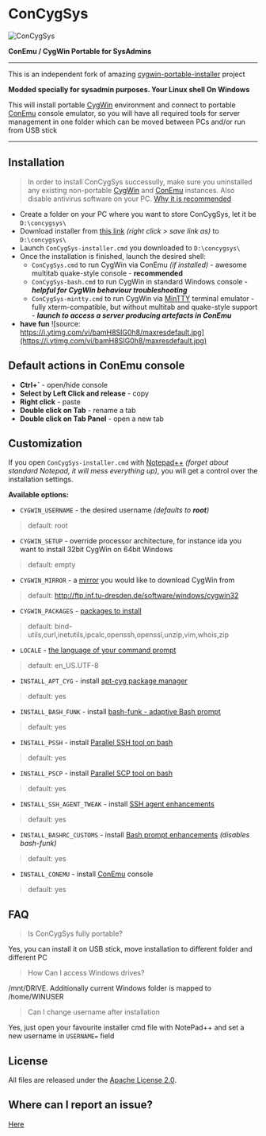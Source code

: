 # ConCygSys
![ConCygSys](https://github.com/zhubanRuban/cygwin-extras/raw/master/img/concygsys.png)

**ConEmu / CygWin Portable for SysAdmins**

-------------------

This is an independent fork of amazing [cygwin-portable-installer](https://github.com/vegardit/cygwin-portable-installer) project

**Modded specially for sysadmin purposes. Your Linux shell On Windows**

This will install portable [CygWin](https://www.cygwin.com/) environment and connect to portable [ConEmu](https://conemu.github.io/) console emulator, so you will have all required tools for server management in one folder which can be moved between PCs and/or run from USB stick

--------------------

## Installation

> In order to install ConCygSys successully, make sure you uninstalled any existing non-portable [CygWin](https://cygwin.com/faq/faq.html#faq.setup.uninstall-all) and [ConEmu](https://conemu.github.io/en/Installation.html) instances. Also disable antivirus software on your PC. [Why it is recommended](https://cygwin.com/faq/faq.html#faq.using.bloda)

- Create a folder on your PC where you want to store ConCygSys, let it be `D:\concygsys\`
- Download installer from [this link](https://raw.githubusercontent.com/zhubanRuban/ConCygSys/master/ConCygSys-installer.cmd) *(right click > save link as)* to `D:\concygsys\`
- Launch `ConCygSys-installer.cmd` you downloaded to `D:\concygsys\`
- Once the installation is finished, launch the desired shell:
  - `ConCygSys.cmd` to run CygWin via ConEmu *(if installed)* - awesome multitab quake-style console - **recommended**
  - `ConCygSys-bash.cmd` to run CygWin in standard Windows console - **_helpful for CygWin behaviour troubleshooting_**
  - `ConCygSys-mintty.cmd` to run CygWin via [MinTTY](https://mintty.github.io/) terminal emulator - fully xterm-compatible, but without multitab and quake-style support - **_launch to access a server producing artefacts in ConEmu_**
- **have fun**
![source: https://i.ytimg.com/vi/bamH8SIG0h8/maxresdefault.jpg](https://i.ytimg.com/vi/bamH8SIG0h8/maxresdefault.jpg)

## Default actions in ConEmu console

- **Ctrl+\`** - open/hide console
- **Select by Left Click and release** - copy
- **Right click** - paste
- **Double click on Tab** - rename a tab
- **Double click on Tab Panel** - open a new tab

## Customization

If you open `ConCygSys-installer.cmd` with [Notepad++](https://notepad-plus-plus.org/) *(forget about standard Notepad, it will mess everything up)*, you will get a control over the installation settings.

**Available options:**

- `CYGWIN_USERNAME` - the desired username *(defaults to __root__)*
> default: root
- `CYGWIN_SETUP` - override processor architecture, for instance idа you want to install 32bit CygWin on 64bit Windows
> default: empty
- `CYGWIN_MIRROR` - a [mirror](https://cygwin.com/mirrors.html) you would like to download CygWin from
> default: http://ftp.inf.tu-dresden.de/software/windows/cygwin32
- `CYGWIN_PACKAGES` - [packages to install](https://cygwin.com/packages/package_list.html)
> default: bind-utils,curl,inetutils,ipcalc,openssh,openssl,unzip,vim,whois,zip
- `LOCALE` - [the language of your command prompt](https://docs.oracle.com/cd/E23824_01/html/E26033/glset.html)
> default: en_US.UTF-8
- `INSTALL_APT_CYG` - install [apt-cyg package manager](https://github.com/transcode-open/apt-cyg)
> default: yes
- `INSTALL_BASH_FUNK` - install [bash-funk - adaptive Bash prompt](https://github.com/vegardit/bash-funk)
> default: yes
- `INSTALL_PSSH` - install [Parallel SSH tool on bash](https://github.com/zhubanRuban/cygwin-extras#pssh-parallelssh)
> default: yes
- `INSTALL_PSCP` - install [Parallel SCP tool on bash](https://github.com/zhubanRuban/cygwin-extras#pscp-parallelscp)
> default: yes
- `INSTALL_SSH_AGENT_TWEAK` - install [SSH agent enhancements](https://github.com/zhubanRuban/cygwin-extras#re-use-ssh-agent)
> default: yes
- `INSTALL_BASHRC_CUSTOMS` - install [Bash prompt enhancements](https://github.com/zhubanRuban/cygwin-extras#custom-bashrc) *(disables bash-funk)*
> default: yes
- `INSTALL_CONEMU` - install [ConEmu](https://conemu.github.io/) console
> default: yes

## FAQ

> Is ConCygSys fully portable?

Yes, you can install it on USB stick, move installation to different folder and different PC

> How Can I access Windows drives?

/mnt/DRIVE. Additionally current Windows folder is mapped to /home/WINUSER

> Can I change username after installation

Yes, just open your favourite installer cmd file with NotePad++ and set a new username in `USERNAME=` field

## License

All files are released under the [Apache License 2.0](https://github.com/vegardit/bash-funk/blob/master/LICENSE.txt).

## Where can I report an issue?

[Here](https://github.com/zhubanRuban/ConCygSys/issues)

